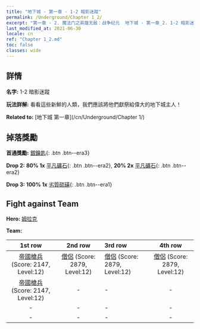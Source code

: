 ```yaml
---
title: "地下城 - 第一章 - 1-2 暗影迷蹤"
permalink: /Underground/Chapter 1_2/
excerpt: "第一章 - 2. 魔法门之英雄无敌：战争纪元  地下城 - 第一章_2. 1-2 暗影迷蹤"
last_modified_at: 2021-06-30
locale: cn
ref: "Chapter 1_2.md"
toc: false
classes: wide
---
```


## 詳情

 **名字:** 1-2 暗影迷蹤

 **玩法詳解:**       看看這些新鮮的人類，我們應該將他們獻祭給偉大的地下城主人！

 **Related to:** [地下城 第一章](/cn/Underground/Chapter 1/)

## 掉落獎勵

 **首通獎勵:** [銀鑰匙](/cn/Items/con_693/){: .btn .btn--era3}

 **Drop 2:** **80% 1x** [平凡礦石](/cn/Items/mat_6/){: .btn .btn--era2}, **20% 2x** [平凡礦石](/cn/Items/mat_6/){: .btn .btn--era2}

 **Drop 3:** **100% 1x** [劣質硫磺](/cn/Items/mat_3/){: .btn .btn--era1}


## Fight against Team
 **Hero:** [姆拉克](/cn/heroes/Mullich/)

 **Team:**


  | 1st row | 2nd row | 3rd row | 4th row |
  |:----:|:----:|:----|:----:|
  | [帝國槍兵](/cn/units/Pikeman/) (Score: 2147, Level:12)  | [僧侶](/cn/units/Monk/) (Score: 2879, Level:12)  | [僧侶](/cn/units/Monk/) (Score: 2879, Level:12)  | [僧侶](/cn/units/Monk/) (Score: 2879, Level:12)  |
  | [帝國槍兵](/cn/units/Pikeman/) (Score: 2147, Level:12)  | - | - | - |
  | - | - | - | - |
  | - | - | - | - |



